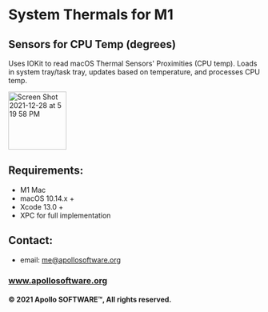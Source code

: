 # System Thermals for M1
## Sensors for CPU Temp (degrees)

Uses IOKit to read macOS Thermal Sensors' Proximities (CPU temp). Loads in system tray/task tray, updates based on temperature, and processes CPU temp.

<img width="116" alt="Screen Shot 2021-12-28 at 5 19 58 PM" src="https://user-images.githubusercontent.com/654661/147611347-52191200-bfb2-4f5c-aab0-71f57cd697f5.png">


## Requirements:
- M1 Mac
- macOS 10.14.x +
- Xcode 13.0 + 
- XPC for full implementation

## Contact:
* email: me@apollosoftware.org
### www.apollosoftware.org

#### © 2021 Apollo SOFTWARE™, All rights reserved.
